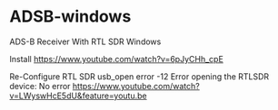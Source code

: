 # ADSB-windows
ADS-B Receiver With RTL SDR Windows

Install
https://www.youtube.com/watch?v=6pJyCHh_cpE

Re-Configure RTL SDR
usb_open error -12
Error opening the RTLSDR device: No error
https://www.youtube.com/watch?v=LWyswHcE5dU&feature=youtu.be
